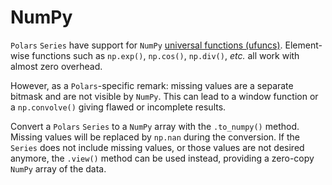 # NumPy

`Polars` `Series` have support for `NumPy`
[universal functions (ufuncs)](https://numpy.org/doc/stable/reference/ufuncs.html).
Element-wise functions such as `np.exp()`, `np.cos()`, `np.div()`, *etc.* all work with
almost zero overhead.

However, as a `Polars`-specific remark: missing values are a separate bitmask and are not
visible by `NumPy`. This can lead to a window function or a `np.convolve()` giving
flawed or incomplete results.

Convert a `Polars` `Series` to a `NumPy` array with the `.to_numpy()` method.
Missing values will be replaced by `np.nan` during the conversion. If the `Series` does
not include missing values, or those values are not desired anymore, the `.view()`
method can be used instead, providing a zero-copy `NumPy` array of the data.
